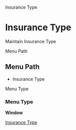 
Insurance Type
# Insurance Type


Maintain Insurance Type

Menu Path
## Menu Path



- Insurance Type

Menu Type
### Menu Type

**Window**


[Insurance Type](../../window-insurance-type.md)